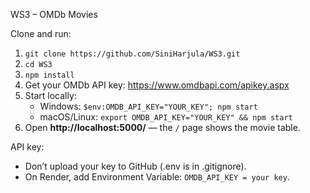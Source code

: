 WS3 – OMDb Movies

Clone and run:
1. `git clone https://github.com/SiniHarjula/WS3.git`
2. `cd WS3`
3. `npm install`
4. Get your OMDb API key: https://www.omdbapi.com/apikey.aspx
5. Start locally:
   - Windows: `$env:OMDB_API_KEY="YOUR_KEY"; npm start`
   - macOS/Linux: `export OMDB_API_KEY="YOUR_KEY" && npm start`
7. Open **http://localhost:5000/** — the `/` page shows the movie table.

API key:
- Don’t upload your key to GitHub (.env is in .gitignore).
- On Render, add Environment Variable: `OMDB_API_KEY = your key`.   
